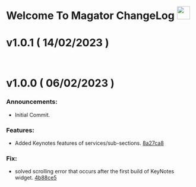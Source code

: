 <p align="center">
    <h1>Welcome To Magator ChangeLog <img src="https://media.tenor.com/k-A2Bukh1lUAAAAj/loading-loading-symbol.gif" width ="35"></h1>
<p>

# v1.0.1 ( 14/02/2023 )

<br>

# v1.0.0 ( 06/02/2023 )

### Announcements:

- Initial Commit.

### Features:

- Added Keynotes features of services/sub-sections. [8a27ca8](https://github.com/ShikharY10/Magator/commit/8a27ca870fa2bf802b0bea34e6b15b6e566c1312)

### Fix:

- solved scrolling error that occurs after the first build of KeyNotes widget. [4b88ce5](https://github.com/ShikharY10/Magator/commit/4b88ce56863f67ff55dc577eb2b8026fd1b38e9f)
